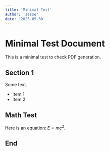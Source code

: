 ```yaml
---
title: 'Minimal Test'
author: 'Jesse'
date: '2025-05-30'
---
```


# Minimal Test Document

This is a minimal test to check PDF generation.

## Section 1

Some text.

- Item 1
- Item 2

## Math Test

Here is an equation: $E = mc^2$.

## End

